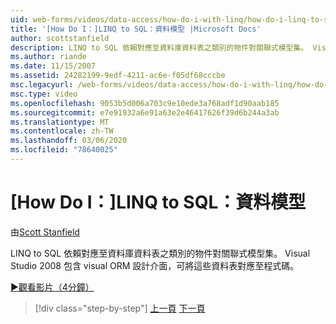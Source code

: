 ```yaml
---
uid: web-forms/videos/data-access/how-do-i-with-linq/how-do-i-linq-to-sql-data-model
title: '[How Do I：]LINQ to SQL：資料模型 |Microsoft Docs'
author: scottstanfield
description: LINQ to SQL 依賴對應至資料庫資料表之類別的物件對關聯式模型集。 Visual Studio 2008 包含 visual ORM 設計介面 。
ms.author: riande
ms.date: 11/15/2007
ms.assetid: 24282199-9edf-4211-ac6e-f05df68cccbe
msc.legacyurl: /web-forms/videos/data-access/how-do-i-with-linq/how-do-i-linq-to-sql-data-model
msc.type: video
ms.openlocfilehash: 9053b5d006a703c9e10ede3a768adf1d90aab185
ms.sourcegitcommit: e7e91932a6e91a63e2e46417626f39d6b244a3ab
ms.translationtype: MT
ms.contentlocale: zh-TW
ms.lasthandoff: 03/06/2020
ms.locfileid: "78640025"
---
```

# <a name="how-do-i-linq-to-sql-data-model"></a>[How Do I：]LINQ to SQL：資料模型

由[Scott Stanfield](https://github.com/scottstanfield)

LINQ to SQL 依賴對應至資料庫資料表之類別的物件對關聯式模型集。 Visual Studio 2008 包含 visual ORM 設計介面，可將這些資料表對應至程式碼。

[&#9654;觀看影片（4分鐘）](https://channel9.msdn.com/Blogs/ASP-NET-Site-Videos/how-do-i-linq-to-sql-data-model)

> [!div class="step-by-step"]
> [上一頁](how-do-i-linq-to-sql-overview.md)
> [下一頁](how-do-i-linq-to-sql-querying-the-database.md)
